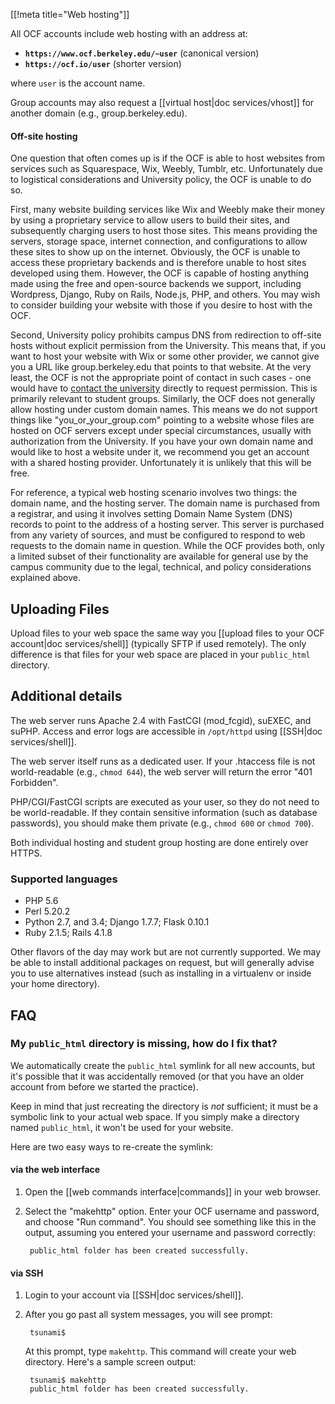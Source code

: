 [[!meta title="Web hosting"]]


All OCF accounts include web hosting with an address at:

* **`https://www.ocf.berkeley.edu/~user`** (canonical version)
* **`https://ocf.io/user`** (shorter version)

where `user` is the account name.

Group accounts may also request a [[virtual host|doc services/vhost]] for
another domain (e.g., group.berkeley.edu).

#### Off-site hosting

One question that often comes up is if the OCF is able to host websites
from services such as Squarespace, Wix, Weebly, Tumblr, etc. Unfortunately
due to logistical considerations and University policy, the OCF is unable
to do so.

First, many website building services like Wix and Weebly make their money
by using a proprietary service to allow users to build their sites, and
subsequently charging users to host those sites. This means providing the
servers, storage space, internet connection, and configurations to allow
these sites to show up on the internet. Obviously, the OCF is unable to
access these proprietary backends and is therefore unable to host sites
developed using them. However, the OCF is capable of hosting anything made
using the free and open-source backends we support, including Wordpress,
Django, Ruby on Rails, Node.js, PHP, and others. You may wish to consider
building your website with those if you desire to host with the OCF.

Second, University policy prohibits campus DNS from redirection to off-site
hosts without explicit permission from the University. This means that, if
you want to host your website with Wix or some other provider, we cannot
give you a URL like group.berkeley.edu that points to that website. At the
very least, the OCF is not the appropriate point of contact in such cases -
one would have to
[contact the university](https://offsitehosting.berkeley.edu/) directly
to request permission. This is primarily relevant to student groups.
Similarly, the OCF does not generally allow hosting under custom domain
names. This means we do not support things like "you_or_your_group.com"
pointing to a website whose files are hosted on OCF servers except under
special circumstances, usually with authorization from the University. If
you have your own domain name and would like to host a website under it,
we recommend you get an account with a shared hosting provider. Unfortunately
it is unlikely that this will be free.

For reference, a typical web hosting scenario involves two things: the domain
name, and the hosting server. The domain name is purchased from a registrar,
and using it involves setting Domain Name System (DNS) records to point to
the address of a hosting server. This server is purchased from any variety
of sources, and must be configured to respond to web requests to the domain
name in question. While the OCF provides both, only a limited subset of their
functionality are available for general use by the campus community due to the
legal, technical, and policy considerations explained above.

## Uploading Files

Upload files to your web space the same way you [[upload files to your OCF
account|doc services/shell]] (typically SFTP if used remotely). The only
difference is that files for your web space are placed in your `public_html`
directory.

## Additional details

The web server runs Apache 2.4 with FastCGI (mod_fcgid), suEXEC, and suPHP.
Access and error logs are accessible in `/opt/httpd` using [[SSH|doc
services/shell]].

The web server itself runs as a dedicated user. If your .htaccess file is not
world-readable (e.g., `chmod 644`), the web server will return the error "401
Forbidden".

PHP/CGI/FastCGI scripts are executed as your user, so they do not need to be
world-readable. If they contain sensitive information (such as database
passwords), you should make them private (e.g., `chmod 600` or `chmod 700`).

Both individual hosting and student group hosting are done entirely over HTTPS.


### Supported languages

* PHP 5.6
* Perl 5.20.2
* Python 2.7, and 3.4; Django 1.7.7; Flask 0.10.1
* Ruby 2.1.5; Rails 4.1.8

Other flavors of the day may work but are not currently supported. We may be
able to install additional packages on request, but will generally advise you
to use alternatives instead (such as installing in a virtualenv or inside your
home directory).


## FAQ

### My `public_html` directory is missing, how do I fix that?

We automatically create the `public_html` symlink for all new accounts, but
it's possible that it was accidentally removed (or that you have an older
account from before we started the practice).

Keep in mind that just recreating the directory is *not* sufficient; it must be
a symbolic link to your actual web space. If you simply make a directory named
`public_html`, it won't be used for your website.

Here are two easy ways to re-create the symlink:


#### via the web interface

1. Open the [[web commands interface|commands]] in your web browser.
2. Select the "makehttp" option. Enter your OCF username and password, and
   choose "Run command". You should see something like this in the output,
   assuming you entered your username and password correctly:

        public_html folder has been created successfully.


#### via SSH

1. Login to your account via [[SSH|doc services/shell]].
2. After you go past all system messages, you will see prompt:

        tsunami$

    At this prompt, type `makehttp`. This command will create your web
    directory. Here's a sample screen output:

        tsunami$ makehttp
        public_html folder has been created successfully.
